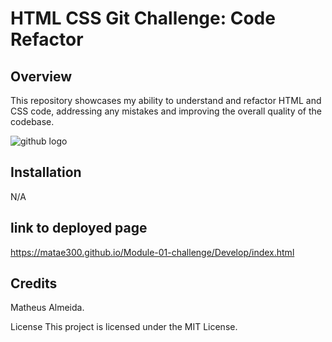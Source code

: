 # HTML CSS Git Challenge: Code Refactor

## Overview

This repository showcases my ability to understand and refactor HTML and CSS code, addressing any mistakes and improving the overall quality of the codebase.

![github logo](./Develop/assets/images/challenge1)

## Installation

N/A

## link to deployed page

https://matae300.github.io/Module-01-challenge/Develop/index.html

## Credits

Matheus Almeida.

License
This project is licensed under the MIT License.
